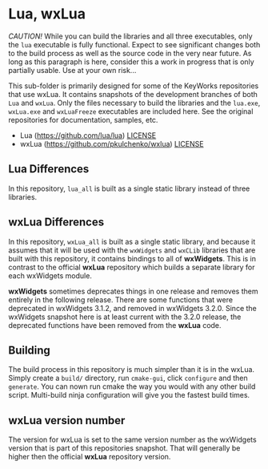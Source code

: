 # Lua, wxLua

_CAUTION!_ While you can build the libraries and all three executables, only the `lua` executable is fully functional. Expect to see significant changes both to the build process as well as the source code in the very near future. As long as this paragraph is here, consider this a work in progress that is only partially usable. Use at your own risk...

This sub-folder is primarily designed for some of the KeyWorks repositories that use wxLua. It contains snapshots of the development branches of both `Lua` and `wxLua`. Only the files necessary to build the libraries and the `lua.exe`, `wxLua.exe` and `wxLuaFreeze` executables are included here. See the original repositories for documentation, samples, etc.

- Lua (https://github.com/lua/lua) [LICENSE](LUA_LICENSE.md)
- wxLua (https://github.com/pkulchenko/wxlua) [LICENSE](WXLUA_LICENSE.md)

## Lua Differences

In this repository, `lua_all` is built as a single static library instead of three libraries.

## wxLua Differences

In this repository, `wxLua_all` is built as a single static library, and because it assumes that it will be used with the `wxWidgets` and `wxCLib` libraries that are built with this repository, it contains bindings to all of **wxWidgets**. This is in contrast to the official **wxLua** repository which builds a separate library for each wxWidgets module.

**wxWidgets** sometimes deprecates things in one release and removes them entirely in the following release. There are some functions that were deprecated in wxWidgets 3.1.2, and removed in wxWidgets 3.2.0. Since the wxWidgets snapshot here is at least current with the 3.2.0 release, the deprecated functions have been removed from the **wxLua** code.

## Building

The build process in this repository is much simpler than it is in the wxLua. Simply create a `build/` directory, run `cmake-gui`, click `configure` and then `generate`. You can nown run cmake the way you would with any other build script. Multi-build ninja configuration will give you the fastest build times.

## wxLua version number

The version for wxLua is set to the same version number as the wxWidgets version that is part of this repositories snapshot. That will generally be higher then the official **wxLua** repository version.
